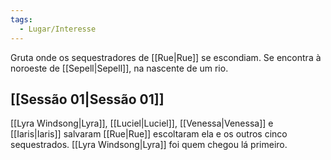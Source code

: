 ```yaml
---
tags:
  - Lugar/Interesse
---
```

Gruta onde os sequestradores de [[Rue|Rue]] se escondiam. Se encontra à noroeste de [[Sepell|Sepell]], na nascente de um rio.

## [[Sessão 01|Sessão 01]]
[[Lyra Windsong|Lyra]], [[Luciel|Luciel]], [[Venessa|Venessa]] e [[Iaris|Iaris]] salvaram [[Rue|Rue]] escoltaram ela e os outros cinco sequestrados. [[Lyra Windsong|Lyra]] foi quem chegou lá primeiro.
